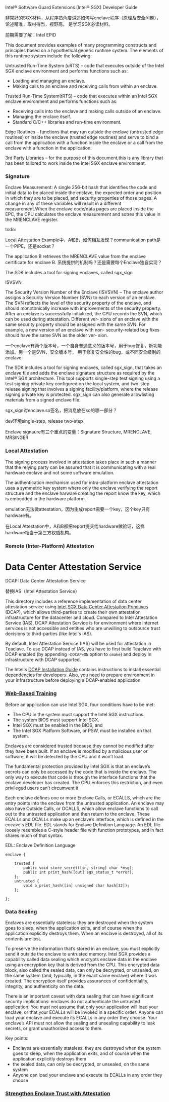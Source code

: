 Intel® Software Guard Extensions (Intel® SGX) Developer Guide

非常好的SGX材料，从程序员角度讲述如何写enclave程序（原理及安全问题），论述精准，取材得当，视野高。
是学习SGX必读材料。

前期需要了解：Intel EPID

This document provides examples of many programming constructs and principles based on a hypothetical generic runtime system. The elements of this runtime system include the following:

Untrusted Run-Time System (uRTS) – code that executes outside of the Intel SGX enclave environment and performs functions such as:

- Loading and managing an enclave.
- Making calls to an enclave and receiving calls from within an enclave.

Trusted Run-Time System(tRTS) – code that executes within an Intel SGX enclave environment and performs functions such as:

- Receiving calls into the enclave and making calls outside of an enclave.
-  Managing the enclave itself.
- Standard C/C++ libraries and run-time environment.

Edge Routines – functions that may run outside the enclave (untrusted edge routines) or inside the enclave (trusted edge routines) and serve to bind a call from the application with a function inside the enclave or a call from the enclave with a function in the application.

3rd Party Libraries – for the purpose of this document,this is any library that has been tailored to work inside the Intel SGX enclave environment.

### Signature

Enclave Measurement: A single 256-bit hash that identifies the code and initial data to be placed inside the enclave, the expected order and position in which they are to be placed, and security properties of those pages. A change in any of these variables will result in 
a different measurement.When the enclave code/data pages are placed inside the EPC, the CPU calculates the enclave measurement and sotres this value in the MRENCLAVE register.

todo:

Local Attestation Example中，A和B，如何相互发现？communication path是一个PIPE，还是socket？

The application B retrieves the MRENCLAVE value from the enclave certificate for enclave B.
系统提供的机制吗？还是需要每个Enclave独自实现？

The SDK includes a tool for signing enclaves, called sgx_sign

ISVSVN

The Security Version Number of the Enclave (ISVSVN) – The enclave author assigns a Security Version Number (SVN) to each version of an enclave. The SVN reflects the level of the security property of the enclave, and should monotonically increase with improvements of the security property. After an enclave is successfully initialized, the CPU records the SVN, which can be used during attestation. Different ver- sions of an enclave with the same security property should be assigned with the same SVN. For example, a new version of an enclave with non- security-related bug fixes should have the same SVN as the older ver- sion.

一个enclave有两个版本号，一个自身普通意义的版本号，用于bug修复，新功能添加。另一个是SVN，安全版本号，
用于修复安全性的bug，或不同安全级别的enclave

The SDK includes a tool for signing enclaves, called sgx_sign, that takes an enclave file and adds the enclave signature structure as required by the Intel® SGX architecture. This tool supports single-step test signing using a test signing private key configured on the local system, and two-step release signing that involves a signing facility/platform, where the release signing private key is protected. sgx_sign can also generate allowlisting materials from a signed enclave file.

sgx_sign对enclave.so签名，把消息放在so的哪一部分？

dev环境single-step, release two-step

Enclave signaure有三个重点的变量：Signature Structure, MRENCLAVE, MRSINGER


### Local Attestation


The signing process involved in attestation takes place in such a manner that the relying party can be assured that it is communicating with a real hardware enclave and not some software emulation.

The authentication mechanism used for intra-platform enclave attestation uses
a symmetric key system where only the enclave verifying the report structure
and the enclave harware creating the report know the key, which is embedded in the
hardware platform.

emulation无法做attestation，因为生成report需要一个key，这个key只有hardware有。

在Local Attestation中，A和B都把report提交给hardware做验证，这样hardware相当于第三方权威机构。


### Remote (Inter-Platform) Attestation



# Data Center Attestation Service

DCAP: Data Center Attestation Service

替换IAS（Intel Attestation Service）

This directory includes a reference implementation of data center attestation
service using
[Intel SGX Data Center Attestation Primitives](https://software.intel.com/en-us/blogs/2019/05/21/intel-sgx-datacenter-attestation-primitives) (DCAP),
which allows third-parties to create their own attestation infrastructure for
the datacenter and cloud. Compared to Intel Attestation Service (IAS), DCAP
Attestation Service is for environment where internet services is not accessible
and entities who are unwilling to outsource trust decisions to third-parties
(like Intel's IAS).

By default, Intel Attestation Service (IAS) will be used for attestation in
Teaclave. To use DCAP instead of IAS, you have to first build Teaclave with DCAP
enabled (by appending `-DDCAP=ON` option to `cmake`) and deploy in
infrastructure with DCAP supported.

The Intel's [DCAP Installation Guide](https://download.01.org/intel-sgx/sgx-dcap/1.3.1/linux/docs/Intel_SGX_DCAP_Linux_SW_Installation_Guide.pdf)
contains instructions to install essential dependencies for developers. Also,
you need to prepare environment in your infrastructure before deploying a
DCAP-enabled application.



### [Web-Based Training](https://www.intel.com/content/www/us/en/developer/articles/technical/intel-sgx-web-based-training.html)

Before an application can use Intel SGX, four conditions have to be met:

- The CPU in the system must support the Intel SGX instructions.
- The system BIOS must support Intel SGX.
- Intel SGX must be enabled in the BIOS, and
- The Intel SGX Platform Software, or PSW, must be installed on that system.


Enclaves are considered trusted because they cannot be modified after they have been built. If an enclave is modified by a malicious user or software, it will be detected by the CPU and it won’t load.


The fundamental protection provided by Intel SGX is that an enclave’s secrets can only be accessed by the code that is inside the enclave. The only way to execute that code is through the interface functions that the enclave developer has created. The CPU enforces this restriction, and even privileged users can’t circumvent it

Each enclave defines one or more Enclave Calls, or ECALLS, which are the entry points into the enclave from the untrusted application. An enclave may also have Outside Calls, or OCALLS, which allow enclave functions to call out to the untrusted application and then return to the enclave. These ECALLs and OCALLs make up an enclave’s interface, which is defined in the encave's EDL file. EDL stands for Enclave Definition Language. An EDL file loosely resembles a C-style header file with function prototypes, and in fact shares much of that syntax.

EDL: Enclave Definition Language

```
enclave {

	trusted {
		public void store_secret([in, string] char *msg);
		public int print_hash([out] sgx_status_t *error); 
	};
	untrusted {
		void o_print_hash([in] unsigned char hash[32]); 
	};

}; 
```

### Data Sealing

Enclaves are essentially stateless: they are destroyed when the system goes to sleep, when the application exits, and of course when the application explicitly destroys them. When an enclave is destroyed, all of its contents are lost.

To preserve the information that’s stored in an enclave, you must explicitly send it outside the enclave to untrusted memory. Intel SGX provides a capability called data sealing which encrypts enclave data in the enclave using an encryption key that is derived from the CPU. This encrypted data block, also called the sealed data, can only be decrypted, or unsealed, on the same system (and, typically, in the exact same enclave) where it was created. The encryption itself provides assurances of confidentiality, integrity, and authenticity on the data.

There is an important caveat with data sealing that can have significant security implications: enclaves do not authenticate the untrusted application. You must not assume that only your application will load your enclave, or that your ECALLs will be invoked in a specific order. Anyone can load your enclave and execute its ECALLs in any order they choose. Your enclave’s API must not allow the sealing and unsealing capability to leak secrets, or grant unauthorized access to them.

Key points:

- Enclaves are essentially stateless: they are destroyed when the system goes to sleep, when the application exits, and of course when the application explicitly destroys them
- the sealed data, can only be decrypted, or unsealed, on the same system 
- Anyone can load your enclave and execute its ECALLs in any order they choose


### [Strengthen Enclave Trust with Attestation](https://www.intel.com/content/www/us/en/developer/tools/software-guard-extensions/attestation-services.html)






